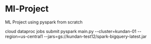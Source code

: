 # Ml-Project
ML Project using pyspark from scratch


cloud dataproc jobs submit pyspark  main.py --cluster=kundan-01 --region=us-central1 --jars=gs://kundan-test12/spark-bigquery-latest.jar
